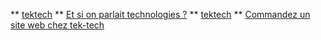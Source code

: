 ** [tektech](http://tektech.rf.gd) ** [Et si on parlait technologies ?](http://news-tektech.rf.gd)
** [tektech](http://tektech.rf.gd) ** [Commandez un site web chez tek-tech](http://sites-tektech.rf.gd)
